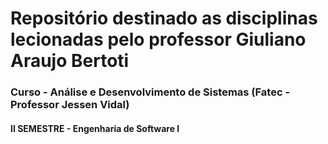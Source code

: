 # Repositório destinado as disciplinas lecionadas pelo professor Giuliano Araujo Bertoti
### Curso - Análise e Desenvolvimento de Sistemas (Fatec - Professor Jessen Vidal)
#### II SEMESTRE - Engenharia de Software I
